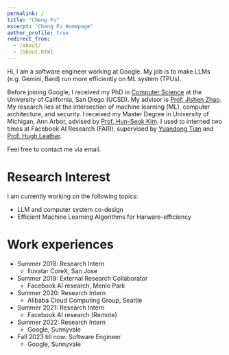 ```yaml
---
permalink: /
title: "Cheng Fu"
excerpt: "Cheng Fu Homepage"
author_profile: true
redirect_from: 
  - /about/
  - /about.html
---
```


Hi, I am a software engineer working at Google. My job is to make LLMs (e.g. Gemini, Bard) run more efficiently on ML system (TPUs).  

Before joining Google, I received my PhD in [Computer Science](https://cse.ucsd.edu/) at the University of California, San Diego (UCSD). My advisor is [Prof. Jishen Zhao](http://cseweb.ucsd.edu/~jzhao/). My research lies at the intersection of machine learning (ML), computer architecture, and security. I received my Master Degree in University of Michigan, Ann Arbor, advised by [Prof. Hun-Seok Kim](https://kim.engin.umich.edu/). 
I used to interned two times at Facebook AI Research (FAIR), supervised by [Yuandong Tian](http://yuandong-tian.com/) and [Prof. Hugh Leather](https://homepages.inf.ed.ac.uk/hleather/). 

<!-- <b>Seeking full-time jobs start in Summer 2023.</b> -->
Feel free to contact me via email. 


Research Interest 
======
I am currently working on the following topics:
* LLM and computer system co-design
* Efficient Machine Learning Algorithms for Harware-efficiency

Work experiences
======
* Summer 2018: Research Intern
  * Iluvatar CoreX, San Jose
* Summer 2019: External Research Collaborator
  * Facebook AI research, Menlo Park
* Summer 2020: Research Intern
  * Alibaba Cloud Computing Group, Seattle  
* Summer 2021: Research Intern
  * Facebook AI research (Remote) 
* Summer 2022: Research Intern
  * Google, Sunnyvale
* Fall 2023 till now: Software Engineer
  * Google, Sunnyvale
  